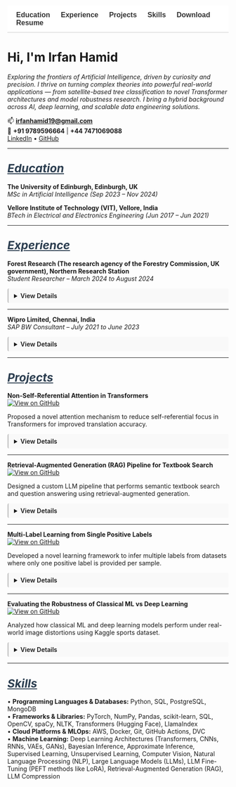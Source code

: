 <!-- Navigation Bar -->
<nav style="position: sticky; top: 0; background-color: #ffffff; padding: 12px 20px; font-family: sans-serif; font-size: 16px; z-index: 999; border-bottom: 1px solid #ccc;">
  <a href="#education" style="margin-right: 20px; text-decoration: none; font-weight: bold; color: #333;">Education</a>
  <a href="#experience" style="margin-right: 20px; text-decoration: none; font-weight: bold; color: #333;">Experience</a>
  <a href="#projects" style="margin-right: 20px; text-decoration: none; font-weight: bold; color: #333;">Projects</a>
  <a href="#skills" style="margin-right: 20px; text-decoration: none; font-weight: bold; color: #333;">Skills</a>
  <a href="/assets/resume/Irfan_Resume.pdf" download style="text-decoration: none; font-weight: bold; color: #333;">Download Resume</a>
</nav>

<!-- CSS for Animation -->
<style>
details {
  transition: all 0.3s ease-in-out;
  overflow: hidden;
  margin-bottom: 12px;
  padding: 8px 12px;
  border-left: 3px solid #ccc;
  background-color: #f9f9f9;
  border-radius: 4px;
}
details[open] summary ~ * {
  animation: slideDown 0.3s ease-in-out;
}
@keyframes slideDown {
  0% { opacity: 0; transform: translateY(-5px); }
  100% { opacity: 1; transform: translateY(0); }
}
summary {
  cursor: pointer;
  font-weight: 600;
}
</style>

# Hi, I'm Irfan Hamid

*Exploring the frontiers of Artificial Intelligence, driven by curiosity and precision. I thrive on turning complex theories into powerful real-world applications — from satellite-based tree classification to novel Transformer architectures and model robustness research. I bring a hybrid background across AI, deep learning, and scalable data engineering solutions.*

📫 **irfanhamid19@gmail.com**  
📱 **+91 9789596664** | **+44 7471069088**  
[LinkedIn](https://www.linkedin.com/in/irfan-hamid/) • [GitHub](https://github.com/Irfan-Hamid)

---

## <span id="education" style="font-size: 26px; font-style: italic; text-decoration: underline; color: #2c3e50;">Education</span>

**The University of Edinburgh, Edinburgh, UK**  
*MSc in Artificial Intelligence (Sep 2023 – Nov 2024)*

**Vellore Institute of Technology (VIT), Vellore, India**  
*BTech in Electrical and Electronics Engineering (Jun 2017 – Jun 2021)*

---

## <span id="experience" style="font-size: 26px; font-style: italic; text-decoration: underline; color: #2c3e50;">Experience</span>

**Forest Research (The research agency of the Forestry Commission, UK government), Northern Research Station**  
*Student Researcher – March 2024 to August 2024*

<details>
<summary>View Details</summary>

• Conducted an industry-partnered machine learning research with Forest Research for my MSc dissertation, focusing on the classification of tree species in the Forest of Dean using high-resolution multispectral satellite imagery from Planet Labs’ SuperDove 8 satellites

  
• Implemented and trained deep learning models, including ResNet-34, DenseNet-40 and Vision Transformers (ViT) to perform species classification. Utilized QGIS for geospatial preprocessing, spatial analysis, and visualization of labelled tree data

  
• Performed a comparative evaluation of the models and analyzed classification accuracy across various tree species. Additionally, examined species spectral curves to explain predictions, contributing to precision forestry and remote sensing applications

</details>

---

**Wipro Limited, Chennai, India**  
*SAP BW Consultant – July 2021 to June 2023*

<details>
<summary>View Details</summary>

• Designed and optimized SAP BW process chains for Nomad Foods Europe Limited, improving automation and data integration

  
• Developed customized SAP BW queries aligned with business KPIs for accurate, actionable reporting

  
• Implemented SAP BW/4HANA data provisioning and ETL processes, enhancing BI report performance and operational decision-making

</details>

---

## <span id="projects" style="font-size: 26px; font-style: italic; text-decoration: underline; color: #2c3e50;">Projects</span>

**Non-Self-Referential Attention in Transformers**  
[![View on GitHub](https://img.shields.io/badge/View_on-GitHub-black?logo=github)](https://github.com/Irfan-Hamid/Rethinking-Attention-for-Transformers)  

Proposed a novel attention mechanism to reduce self-referential focus in Transformers for improved translation accuracy.

<details>
<summary>View Details</summary>

• Explored modifications to Transformer architecture and developed a method called Non-Self-Referential Attention

  
• Driven by the observation that self-attention values (main diagonal of the attention matrix) were often disproportionately high yet minimally informative, this method attenuated those values by a tunable factor to diversify attention distributions and improve performance on tasks like machine translation

  
• Applied this approach to the 'en-pt' translation subset of the opus_books dataset, achieving a 2.12% BLEU score improvement

</details>

---

**Retrieval-Augmented Generation (RAG) Pipeline for Textbook Search**  
[![View on GitHub](https://img.shields.io/badge/View_on-GitHub-black?logo=github)](https://github.com/Irfan-Hamid/LLM_RAG_IMPLEMENTATION)  

Designed a custom LLM pipeline that performs semantic textbook search and question answering using retrieval-augmented generation.

<details>
<summary>View Details</summary>

• Extracted and preprocessed text from PDF textbooks, formatted it into chunks and converted them into numerical embeddings

  
• Designed a vector-based retrieval system to identify and extract relevant text chunks based on user queries

  
• Generated context-aware prompts using retrieved passages and utilized LLM (Google/GEMMA-7B-it) to produce accurate, context-driven responses to queries derived from textbook content

</details>

---

**Multi-Label Learning from Single Positive Labels**  
[![View on GitHub](https://img.shields.io/badge/View_on-GitHub-black?logo=github)](https://github.com/Irfan-Hamid/Multi-Label-Learning-from-Single-Positive-Labels)  

Developed a novel learning framework to infer multiple labels from datasets where only one positive label is provided per sample.

<details>
<summary>View Details</summary>

• This project explores the challenge of multi-label classification in settings where each training example is annotated with only a single positive label, despite the presence of multiple applicable labels

  
• A practical example of this problem arises in species distribution modeling (SDM), where the goal is to predict the presence or absence of species across geographic regions based on limited field observations

  
• A neural network was trained to perform accurate multi-label inference at test time despite being exposed to only a single positive label per instance during training

  
• Introduced a custom loss function called UPL (Up-weighting Positive Label), which increases the contribution of observed labels while handling ambiguity in the unobserved ones

  
• The UPL loss resulted in a 72% improvement in performance over standard binary cross-entropy loss across key evaluation metrics

</details>

---

**Evaluating the Robustness of Classical ML vs Deep Learning**  
[![View on GitHub](https://img.shields.io/badge/View_on-GitHub-black?logo=github)](https://github.com/Irfan-Hamid/Robustness-Comparison-Classical-machine-learning-vs.-Deep-Learning-in-Image-Classification)  

Analyzed how classical ML and deep learning models perform under real-world image distortions using Kaggle sports dataset.

<details>
<summary>View Details</summary>

• Investigated the robustness of classical machine learning models compared to deep learning architectures when exposed to real-world variations in image quality

  
• Random Forest and Support Vector Machine (SVM) were used as classical baselines, while AlexNet, a convolutional neural network, represented the deep learning approach

  
• All models were trained on the clean version of the Sports Balls Multiclass Image Classification dataset from Kaggle, containing over 9,000 images across 15 sports ball categories

  
• Robustness testing involved introducing controlled perturbations, including Gaussian noise, blurring, contrast and brightness shifts, occlusion, and salt-and-pepper noise

  
• Results showed that classical models deteriorated significantly under noisy conditions, while AlexNet maintained a higher level of performance, demonstrating stronger generalization to distorted inputs

</details>

---

## <span id="skills" style="font-size: 26px; font-style: italic; text-decoration: underline; color: #2c3e50;">Skills</span>

• **Programming Languages & Databases:** Python, SQL, PostgreSQL, MongoDB  
• **Frameworks & Libraries:** PyTorch, NumPy, Pandas, scikit-learn, SQL, OpenCV, spaCy, NLTK, Transformers (Hugging Face), LlamaIndex  
• **Cloud Platforms & MLOps:** AWS, Docker, Git, GitHub Actions, DVC  
• **Machine Learning:** Deep Learning Architectures (Transformers, CNNs, RNNs, VAEs, GANs), Bayesian Inference, Approximate Inference, Supervised Learning, Unsupervised Learning, Computer Vision, Natural Language Processing (NLP), Large Language Models (LLMs), LLM Fine-Tuning (PEFT methods like LoRA), Retrieval-Augmented Generation (RAG), LLM Compression
